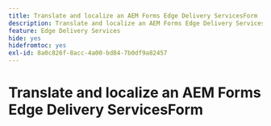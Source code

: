 ```yaml
---
title: Translate and localize an AEM Forms Edge Delivery ServicesForm
description: Translate and localize an AEM Forms Edge Delivery ServicesForm
feature: Edge Delivery Services
hide: yes
hidefromtoc: yes
exl-id: 8a0c826f-8acc-4a00-bd84-7b0df9a82457
---
```

# Translate and localize an AEM Forms Edge Delivery ServicesForm
